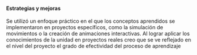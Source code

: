 #### Estrategias y mejoras
Se utilizó un enfoque práctico en el que los conceptos aprendidos se implementaron en proyectos específicos, 
como la simulación de movimientos o la creación de animaciones interactivas.
Al lograr aplicar los conocimientos de la unidad en proyectos reales creo que se ve reflejado en el nivel del proyecto el grado de efectividad del proceso de aprendizaje 
